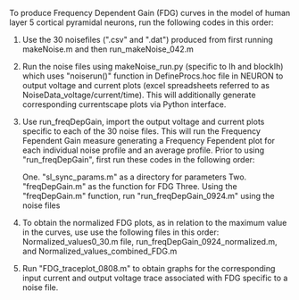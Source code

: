 To produce Frequency Dependent Gain (FDG) curves in the model of human layer 5 cortical pyramidal neurons, run the following codes in this order:

1. Use the 30 noisefiles (".csv" and ".dat") produced from first running makeNoise.m and then run_makeNoise_042.m 

2. Run the noise files using makeNoise_run.py (specific to Ih and blockIh) which uses "noiserun()" function in DefineProcs.hoc file in NEURON to output voltage and current plots (excel spreadsheets referred to as NoiseData_voltage/current/time). This will additionally generate corresponding currentscape plots via Python interface.

3. Use run_freqDepGain, import the output voltage and current plots specific to each of the 30 noise files. This will run the Frequency Fependent Gain measure generating a Frequency Fependent plot for each individual noise profile and an average profile. Prior to using "run_freqDepGain", first run these codes in the following order:

	One. "sl_sync_params.m" as a directory for parameters 
	Two. "freqDepGain.m" as the function for FDG
	Three. Using the "freqDepGain.m" function, run "run_freqDepGain_0924.m" using the noise files
	
4. To obtain the normalized FDG plots, as in relation to the maximum value in the curves, use  use the following files in this order: Normalized_values0_30.m file, run_freqDepGain_0924_normalized.m, and Normalized_values_combined_FDG.m

5. Run "FDG_traceplot_0808.m" to obtain graphs for the corresponding input current and output voltage trace associated with FDG specific to a noise file.

